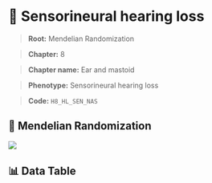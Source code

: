 # 🧪 Sensorineural hearing loss

> **Root:** Mendelian Randomization

> **Chapter:** 8  

> **Chapter name:** Ear and mastoid

> **Phenotype:** Sensorineural hearing loss  

> **Code:** `H8_HL_SEN_NAS`

## 🧬 Mendelian Randomization  

<img src="/MR/Figures/Forward/H8_HL_SEN_NAS.png"/>

## 📊 Data Table

<CsvTableMRF src="/MR/Data/Forward/H8_HL_SEN_NAS.csv"/>
